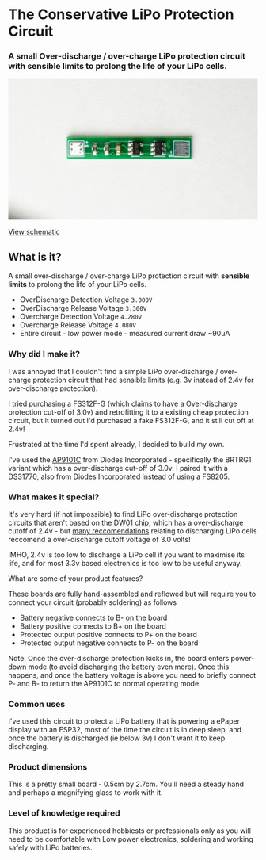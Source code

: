 # The Conservative LiPo Protection Circuit

### A small Over-discharge / over-charge LiPo protection circuit with sensible limits to prolong the life of your LiPo cells.

![Main](/images/front.jpg "FrontofBoard.jpg")

[View schematic](images/LiPo-Protection.pdf)

## What is it?

A small over-discharge / over-charge LiPo protection circuit with **sensible limits** to prolong the life of your LiPo cells.

* OverDischarge Detection Voltage `3.000V` 
* OverDischarge Release Voltage `3.300V`
* Overcharge Detection Voltage `4.280V` 
* Overcharge Release Voltage `4.080V` 
* Entire circuit - low power mode - measured current draw ~90uA 

### Why did I make it?

I was annoyed that I couldn't find a simple LiPo over-discharge / over-charge protection circuit that had sensible limits (e.g. 3v instead of 2.4v for over-discharge protection). 

I tried purchasing a FS312F-G (which claims to have a Over-discharge protection cut-off of 3.0v) and retrofitting it to a existing cheap protection circuit, but it turned out I'd purchased a fake FS312F-G, and it still cut off at 2.4v!

Frustrated at the time I'd spent already, I decided to build my own.

I've used the [AP9101C](specs/ap9101c.pdf) from Diodes Incorporated - specifically the BRTRG1 variant which has a over-discharge cut-off of 3.0v. I paired it with a [DS31770](specs/ds31770.pdf), also from Diodes Incorporated instead of using a FS8205.

### What makes it special?

It's very hard (if not impossible) to find LiPo over-discharge protection circuits that aren't based on the [DW01 chip](https://cdn.sparkfun.com/assets/learn_tutorials/2/5/1/DW01-P_DataSheet_V10.pdf), which has a over-discharge cutoff of 2.4v - but [many reccomendations](https://learn.adafruit.com/li-ion-and-lipoly-batteries/protection-circuitry) relating to discharging LiPo cells reccomend a over-discharge cutoff voltage of 3.0 volts!

IMHO, 2.4v is too low to discharge a LiPo cell if you want to maximise its life, and for most 3.3v based electronics is too low to be useful anyway.

What are some of your product features?

These boards are fully hand-assembled and reflowed but will require you to connect your circuit (probably soldering) as follows

* Battery negative connects to B- on the board
* Battery positive connects to B+ on the board
* Protected output positive connects to P+ on the board
* Protected output negative connects to P- on the board

Note: Once the over-discharge protection kicks in, the board enters power-down mode (to avoid discharging the battery even more). Once this happens, and once the battery voltage is above you need to briefly connect P- and B- to return the AP9101C to normal operating mode.

### Common uses

I've used this circuit to protect a LiPo battery that is powering a ePaper display with an ESP32, most of the time the circuit is in deep sleep, and once the battery is discharged (ie below 3v) I don't want it to keep discharging.

### Product dimensions

This is a pretty small board - 0.5cm by 2.7cm. You'll need a steady hand and perhaps a magnifying glass to work with it.

### Level of knowledge required

This product is for experienced hobbiests or professionals only as you will need to be comfortable with Low power electronics, soldering and working safely with LiPo batteries.
